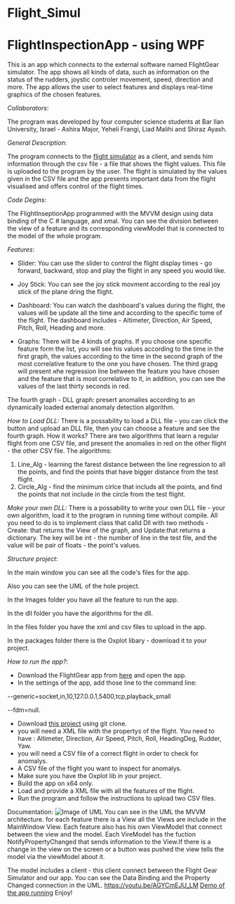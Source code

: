 # Flight_Simul
# FlightInspectionApp - using WPF

This is an app which connects to the external software named FlightGear simulator.
The app shows all kinds of data, such as information on the status of the rudders, joystic controler movement, speed, direction and more.
The app allows the user to select features and displays real-time graphics of the chosen features.

*Collaborators*:

The program was developed by four computer science students at Bar Ilan University, Israel - Ashira Major, Yeheli Frangi, Liad Malihi and Shiraz Ayash.

*General Description*:

The program connects to the [flight simulator](https://www.flightgear.org/) as a client, and sends him information through the csv file - a file that shows the flight values.
This file is uploaded to the program by the user.
The flight is simulated by the values given in the CSV file and the app presents important data from the flight visualised and offers control of the flight times.

*Code Degins*:

The FlightInseptionApp programmed with the MVVM design using data binding of the C # language, and xmal.
You can see the division between the view of a feature and its corresponding viewModel that is connected to the model of the whole program.

*Features*:
* Slider:
You can use the slider to control the flight display times - go forward, backward, stop and play the flight in any speed you would like.

* Joy Stick:
You can see the joy stick movment according to the real joy stick of the plane dring the flight.

* Dashboard:
You can watch the dashboard's values during the flight, the values will be update all the time and according to the specific tome of the flight.
The dashboard includes - Altimeter, Direction, Air Speed, Pitch, Roll, Heading and more.

* Graphs:
There will be 4 kinds of graphs.
If you choose one specific feature form the list, you will see his values according to the time in the first graph, the values according to the time in the second graph of the most correlative feature to the one you have choseמ.
The third grapg will present אhe regression line between the feature you have chosen and the feature that is most correlative to it, in addition, you can see the values of the last thirty seconds in red.

The fourth graph - DLL graph:
presert anomalies according to an dynamically loaded external anomaly detection algorithm.

*How to Load DLL:*
There is a possability to load a DLL file - you can click the button and upload an DLL file, then you can choose a feature and see the fourth graph.
How it works?
There are two algorithms that learn a regular flight from one CSV file, and present the anomalies in red on the other flight - the other CSV file.
The algorithms:
1. Line_Alg -  learning the farest distance between the line regression to all the points, and find the points that have bigger distance from the test flight.
2. Circle_Alg - find the minimum cirlce that includs all the points, and find the points that not include in the circle from the test flight.

*Make your own DLL:*
There is a possability to write your own DLL file - your own algorithm, load it to the program in running time without compile.
All you need to do is to implement class that calld Dll with two methods - Create: that returns the View of the graph, and Update:that returns a dictionary. The key will be int - the number of line in the test file, and the value will be pair of floats - the point's values.

*Structure project*:

In the main window you can see all the code's files for the app.

Also you can see the UML of the hole project.

In the Images folder you have all the feature to run the app.

In the dll folder you have the algorithms for the dll.

In the files folder you have the xml and csv files to upload in the app.

In the packages folder there is the Oxplot libary - download it to your project.

*How to run the app?*:
* Download the FlightGear app from [here](https://www.flightgear.org/) and open the app.
* In the settings of the app, add those line to the command line:

--generic=socket,in,10,127.0.0.1,5400,tcp,playback_small

--fdm=null.

* Download [this project](https://github.com/ashira-major/FlightDetection) using git clone.
* you will need a XML file with the propertys of the flight. You need to have :   Altimeter, Direction, Air Speed, Pitch, Roll, HeadingDeg, Rudder, Yaw.
* you will need a CSV file of a correct flight in order to check for anomalys.
* A CSV file of the flight you want to inspect for anomalys.
* Make sure you have the Oxplot lib in your project.
* Build the app on x64 only.
* Load and provide a XML file with all the features of the flight.
* Run the program and follow the instructions to upload two CSV files.

Documentation:
![Image of UML](https://github.com/ashira-major/FlightDetection/blob/master/UML.jpg)
You can see in the UML the MVVM architecture.
for each feature there is a View all the Views are include in the MainWindow View.
Each feature also has his own ViewModel that connect between the view and the model.
Each VireModel has the fuction NotifyPropertyChanged that sends information to the View.If there is a change in the view on the screen or a button was pushed the view tells the model via the viewModel about it.

The model includes a client - this client connect between the Flight Gear Simulator and our app.
You can see the Data Binding and the Property Changed connection in the UML.
https://youtu.be/AGYCmEJU_LM
[Demo of the app running]()
Enjoy!

